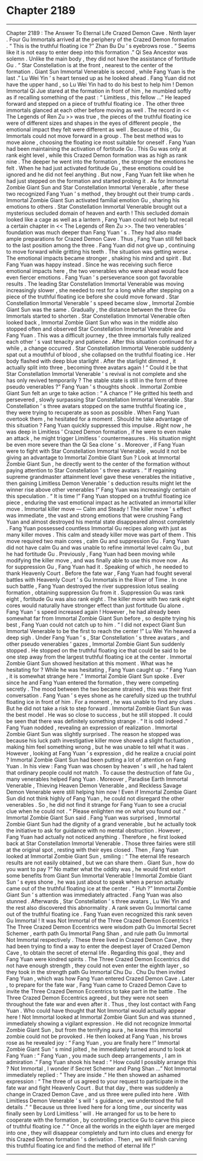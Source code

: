 
# Chapter 2189


---

Chapter 2189 : The Answer To Eternal Life
Crazed Demon Cave .
Ninth layer .
Four Gu Immortals arrived at the periphery of the Crazed Demon formation .
“ This is the truthful floating ice ?” Zhan Bu Du ’ s eyebrows rose .
“ Seems like it is not easy to enter deep into this formation .” Qi Sea Ancestor was solemn . Unlike the main body , they did not have the assistance of fortitude Gu .
“ Star Constellation is at the front , nearest to the center of the formation . Giant Sun Immortal Venerable is second , while Fang Yuan is the last .” Lu Wei Yin ’ s heart tensed up as he looked ahead .
Fang Yuan did not have the upper hand , so Lu Wei Yin had to do his best to help him !
Demon Immortal Qi Jue stared at the formation in front of him , he mumbled softly as if recalling something of the past : “ Limitless , this fellow …”
He leaped forward and stepped on a piece of truthful floating ice .
The other three immortals glanced at each other before moving as well .
The record in << The Legends of Ren Zu >> was true , the pieces of the truthful floating ice were of different sizes and shapes in the eyes of different people , the emotional impact they felt were different as well .
Because of this , Gu Immortals could not move forward in a group . The best method was to move alone , choosing the floating ice most suitable for oneself .
Fang Yuan had been maintaining the activation of fortitude Gu .
This Gu was only at rank eight level , while this Crazed Demon formation was as high as rank nine .
The deeper he went into the formation , the stronger the emotions he felt . When he had just activated fortitude Gu , these emotions could be ignored and he did not feel anything .
But now , Fang Yuan felt like when he had just stepped on the formation and started probing it .
As for Immortal Zombie Giant Sun and Star Constellation Immortal Venerable , after these two recognized Fang Yuan ’ s method , they brought out their trump cards .
Immortal Zombie Giant Sun activated familial emotion Gu , sharing his emotions to others .
Star Constellation Immortal Venerable brought out a mysterious secluded domain of heaven and earth !
This secluded domain looked like a cage as well as a lantern , Fang Yuan could not help but recall a certain chapter in << The Legends of Ren Zu >>.
The two venerables ’ foundation was much deeper than Fang Yuan ’ s .
They had also made ample preparations for Crazed Demon Cave .
Thus , Fang Yuan still fell back to the last position among the three .
Fang Yuan did not give up , continuing to move forward while gritting his teeth .
The situation was getting worse .
The emotional impacts became stronger , shaking his mind and spirit .
But Fang Yuan was happy instead .
Since he was receiving such fierce emotional impacts here , the two venerables who were ahead would face even fiercer emotions .
Fang Yuan ’ s perseverance soon got favorable results .
The leading Star Constellation Immortal Venerable was moving increasingly slower , she needed to rest for a long while after stepping on a piece of the truthful floating ice before she could move forward .
Star Constellation Immortal Venerable ’ s speed became slow , Immortal Zombie Giant Sun was the same .
Gradually , the distance between the three Gu Immortals started to shorten .
Star Constellation Immortal Venerable often looked back , Immortal Zombie Giant Sun who was in the middle also stopped often and observed Star Constellation Immortal Venerable and Fang Yuan . This was a difficult journey , the three immortals fully realized each other ’ s vast tenacity and patience .
After this situation continued for a while , a change occurred .
Star Constellation Immortal Venerable suddenly spat out a mouthful of blood , she collapsed on the truthful floating ice .
Her body flashed with deep blue starlight .
After the starlight dimmed , it actually split into three , becoming three avatars again !
“ Could it be that Star Constellation Immortal Venerable ’ s revival is not complete and she has only revived temporarily ? The stable state is still in the form of three pseudo venerables ?” Fang Yuan ’ s thoughts shook .
Immortal Zombie Giant Sun felt an urge to take action : “ A chance !”
He gritted his teeth and persevered , slowly surpassing Star Constellation Immortal Venerable .
Star Constellation ’ s three avatars stopped on the same truthful floating ice , they were trying to recuperate as soon as possible .
When Fang Yuan overtook them , he hesitated for a moment .
Should he take advantage of this situation ?
Fang Yuan quickly suppressed this impulse .
Right now , he was deep in Limitless ’ Crazed Demon formation , if he were to even make an attack , he might trigger Limitless ’ countermeasures . His situation might be even more severe than the Qi Sea clone ’ s .
Moreover , if Fang Yuan were to fight with Star Constellation Immortal Venerable , would it not be giving an advantage to Immortal Zombie Giant Sun ?
Look at Immortal Zombie Giant Sun , he directly went to the center of the formation without paying attention to Star Constellation ’ s three avatars .
“ If regaining supreme grandmaster attainment level gave these venerables the initiative , then gaining Limitless Demon Venerable ’ s deduction results might let the winner rise above other venerables !”
Fang Yuan was increasingly certain of this speculation .
“ It is time !” Fang Yuan stopped on a truthful floating ice piece , enduring the vast emotional impact as he activated an immortal killer move .
Immortal killer move — Calm and Steady !
The killer move ’ s effect was immediate , the vast and strong emotions that were crushing Fang Yuan and almost destroyed his mental state disappeared almost completely .
Fang Yuan possessed countless Immortal Gu recipes along with just as many killer moves .
This calm and steady killer move was part of them .
This move required two main cores , calm Gu and suppression Gu .
Fang Yuan did not have calm Gu and was unable to refine immortal level calm Gu , but he had fortitude Gu . Previously , Fang Yuan had been moving while modifying the killer move , and was finally able to use this move now .
As for suppression Gu , Fang Yuan had it .
Speaking of which , he needed to thank Heavenly Court .
Before the fate war , Fang Yuan had fought several battles with Heavenly Court ’ s Gu Immortals in the River of Time . In one such battle , Fang Yuan destroyed the river suppression lotus sealing formation , obtaining suppression Gu from it .
Suppression Gu was rank eight , fortitude Gu was also rank eight .
The killer move with two rank eight cores would naturally have stronger effect than just fortitude Gu alone .
Fang Yuan ’ s speed increased again !
However , he had already been somewhat far from Immortal Zombie Giant Sun before , so despite trying his best , Fang Yuan could not catch up to him .
“ I did not expect Giant Sun Immortal Venerable to be the first to reach the center !” Lu Wei Yin heaved a deep sigh .
Under Fang Yuan ’ s , Star Constellation ’ s three avatars , and other pseudo venerables ’ gazes , Immortal Zombie Giant Sun suddenly stopped .
He stopped on the truthful floating ice that could be said to be one step away from the largest truthful floating ice at the center .
Immortal Zombie Giant Sun showed hesitation at this moment .
What was he hesitating for ?
While he was hesitating , Fang Yuan caught up .
“ Fang Yuan , it is somewhat strange here .” Immortal Zombie Giant Sun spoke .
Ever since he and Fang Yuan entered the formation , they were competing secretly . The mood between the two became strained , this was their first conversation .
Fang Yuan ’ s eyes shone as he carefully sized up the truthful floating ice in front of him . For a moment , he was unable to find any clues .
But he did not take a risk to step forward .
Immortal Zombie Giant Sun was the best model .
He was so close to success , but he still stopped . It could be seen that there was definitely something strange .
“ It is odd indeed .” Fang Yuan nodded , revealing an expression of realization .
Immortal Zombie Giant Sun was slightly surprised . The reason he stopped was because his luck path investigative killer move showed a slight fluctuation , making him feel something wrong , but he was unable to tell what it was . However , looking at Fang Yuan ’ s expression , did he realize a crucial point ?
Immortal Zombie Giant Sun had been putting a lot of attention on Fang Yuan .
In his view : Fang Yuan was chosen by heaven ’ s will , he had talent that ordinary people could not match . To cause the destruction of fate Gu , many venerables helped Fang Yuan . Moreover , Paradise Earth Immortal Venerable , Thieving Heaven Demon Venerable , and Reckless Savage Demon Venerable were still helping him now !
Even if Immortal Zombie Giant Sun did not think highly of Fang Yuan , he could not disregard the other venerables .
So , he did not find it strange for Fang Yuan to see a crucial clue when he could not .
“ Please enlighten me on what you found out .” Immortal Zombie Giant Sun said .
Fang Yuan was surprised , Immortal Zombie Giant Sun had the dignity of a grand venerable , but he actually took the initiative to ask for guidance with no mental obstruction .
However , Fang Yuan had actually not noticed anything .
Therefore , he first looked back at Star Constellation Immortal Venerable .
Those three fairies were still at the original spot , resting with their eyes closed .
Then , Fang Yuan looked at Immortal Zombie Giant Sun , smiling : “ The eternal life research results are not easily obtained , but we can share them . Giant Sun , how do you want to pay ?”
No matter what the oddity was , he would first extort some benefits from Giant Sun Immortal Venerable !
Immortal Zombie Giant Sun ’ s eyes shone , he was just about to speak when a person actually came out of the truthful floating ice at the center .
“ Huh ?” Immortal Zombie Giant Sun ’ s attention was immediately attracted .
Fang Yuan was also stunned .
Afterwards , Star Constellation ’ s three avatars , Lu Wei Yin and the rest also discovered this abnormality .
A rank seven Gu Immortal came out of the truthful floating ice .
Fang Yuan even recognized this rank seven Gu Immortal !
It was Not Immortal of the Three Crazed Demon Eccentrics !
The Three Crazed Demon Eccentrics were wisdom path Gu Immortal Secret Schemer , earth path Gu Immortal Pang Shan , and rule path Gu Immortal Not Immortal respectively .
These three lived in Crazed Demon Cave , they had been trying to find a way to enter the deepest layer of Crazed Demon Cave , to obtain the secret of eternal life .
Regarding this goal , they and Fang Yuan were kindred spirits .
The Three Crazed Demon Eccentrics did not have enough strength , they could not even enter the eighth layer , so they took in the strength path Gu Immortal Chu Du . Chu Du then invited Fang Yuan , which was how Fang Yuan entered Crazed Demon Cave .
Later , to prepare for the fate war , Fang Yuan came to Crazed Demon Cave to invite the Three Crazed Demon Eccentrics to take part in the battle .
The Three Crazed Demon Eccentrics agreed , but they were not seen throughout the fate war and even after it . Thus , they lost contact with Fang Yuan .
Who could have thought that Not Immortal would actually appear here !
Not Immortal looked at Immortal Zombie Giant Sun and was stunned , immediately showing a vigilant expression . He did not recognize Immortal Zombie Giant Sun , but from the terrifying aura , he knew this immortal zombie could not be provoked .
He then looked at Fang Yuan , his brows rose as he revealed joy : “ Fang Yuan , you are finally here !”
Immortal Zombie Giant Sun ’ s mind jolted , he immediately turned around to look at Fang Yuan : “ Fang Yuan , you made such deep arrangements , I am in admiration .”
Fang Yuan shook his head : “ How could I possibly arrange this ? Not Immortal , I wonder if Secret Schemer and Pang Shan …”
Not Immortal immediately replied : “ They are inside .”
He then showed an ashamed expression : “ The three of us agreed to your request to participate in the fate war and fight Heavenly Court . But that day , there was suddenly a change in Crazed Demon Cave , and us three were pulled into here . With Limitless Demon Venerable ’ s will ’ s guidance , we understood the full details .”
“ Because us three lived here for a long time , our sincerity was finally seen by Lord Limitless ’ will . He arranged for us to be here to cooperate with the formation , by controlling practice Gu to carve this piece of truthful floating ice .”
“ Once all the worlds in the eighth layer are merged into one , they will disappear completely and turn into clues and energy for this Crazed Demon formation ’ s derivation . Then , we will finish carving this truthful floating ice and find the method of eternal life !”

---

